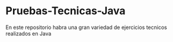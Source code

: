 # Pruebas-Tecnicas-Java
En este repositorio habra una gran variedad de ejercicios tecnicos realizados en Java 
